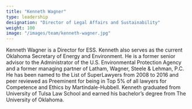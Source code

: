 ```yaml
---
title: "Kenneth Wagner"
type: leadership
designation: "Director of Legal Affairs and Sustainability"
weight: 100
image: "/images/team/kenneth-wagner.jpg"
---
```


Kenneth Wagner is a Director for ESS. Kenneth also serves as the current Oklahoma Secretary of Energy 
and Environment. He is a former senior advisor to the Administrator of the U.S. Environmental 
Protection Agency and a former managing partner of Latham, Wagner, Steele & Lehman, P.C. He has been 
named to the List of SuperLawyers from 2008 to 2016 and peer reviewed as Preeminent for being in Top 
5% of all lawyers for Competence and Ethics by Martindale-Hubbell. Kenneth graduated from University 
of Tulsa Law School and earned his bachelor’s degree from The University of Oklahoma.
